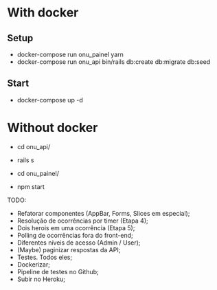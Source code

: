 # With docker

## Setup
 - docker-compose run onu_painel yarn
 - docker-compose run onu_api bin/rails db:create db:migrate db:seed

## Start
 - docker-compose up -d

# Without docker
- cd onu_api/
- rails s

- cd onu_painel/
- npm start

TODO:
 - Refatorar componentes (AppBar, Forms, Slices em especial);
 - Resolução de ocorrências por timer (Etapa 4);
 - Dois herois em uma ocorrência (Etapa 5);
 - Polling de ocorrências fora do front-end;
 - Diferentes níveis de acesso (Admin / User);
 - (Maybe) paginizar respostas da API;
 - Testes. Todos eles;
 - Dockerizar;
 - Pipeline de testes no Github;
 - Subir no Heroku;
